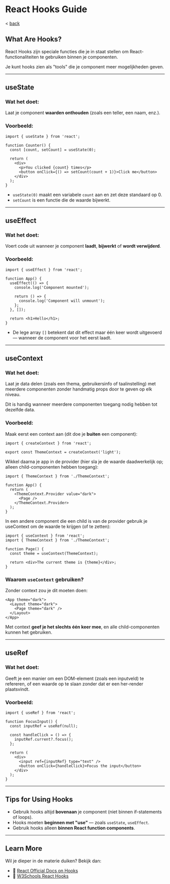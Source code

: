 # React Hooks Guide
< [back](../README.md)

## What Are Hooks?

React Hooks zijn speciale functies die je in staat stellen om React-functionaliteiten te gebruiken binnen je componenten.

Je kunt hooks zien als "tools" die je component meer mogelijkheden geven.

---

## useState

### Wat het doet:
Laat je component **waarden onthouden** (zoals een teller, een naam, enz.).

### Voorbeeld:

```tsx
import { useState } from 'react';

function Counter() {
  const [count, setCount] = useState(0);

  return (
    <div>
      <p>You clicked {count} times</p>
      <button onClick={() => setCount(count + 1)}>Click me</button>
    </div>
  );
}
````

* `useState(0)` maakt een variabele `count` aan en zet deze standaard op 0.
* `setCount` is een functie die de waarde bijwerkt.

---

## useEffect

### Wat het doet:

Voert code uit wanneer je component **laadt**, **bijwerkt** of **wordt verwijderd**.

### Voorbeeld:

```tsx
import { useEffect } from 'react';

function App() {
  useEffect(() => {
    console.log('Component mounted');

    return () => {
      console.log('Component will unmount');
    };
  }, []);

  return <h1>Hello</h1>;
}
```

* De lege array `[]` betekent dat dit effect maar één keer wordt uitgevoerd — wanneer de component voor het eerst laadt.

---

## useContext

### Wat het doet:

Laat je data delen (zoals een thema, gebruikersinfo of taalinstelling) met meerdere componenten zonder handmatig props door te geven op elk niveau.

Dit is handig wanneer meerdere componenten toegang nodig hebben tot dezelfde data.

### Voorbeeld:

Maak eerst een context aan (dit doe je **buiten** een component):

```tsx
import { createContext } from 'react';

export const ThemeContext = createContext('light');
```

Wikkel daarna je app in de provider (hier sla je de waarde daadwerkelijk op; alleen child-componenten hebben toegang):

```tsx
import { ThemeContext } from './ThemeContext';

function App() {
  return (
    <ThemeContext.Provider value="dark">
      <Page />
    </ThemeContext.Provider>
  );
}
```

In een andere component die een child is van de provider gebruik je useContext om de waarde te krijgen (of te zetten):

```tsx
import { useContext } from 'react';
import { ThemeContext } from './ThemeContext';

function Page() {
  const theme = useContext(ThemeContext);

  return <div>The current theme is {theme}</div>;
}
```

### Waarom `useContext` gebruiken?

Zonder context zou je dit moeten doen:

```tsx
<App theme="dark">
  <Layout theme="dark">
    <Page theme="dark" />
  </Layout>
</App>
```

Met context **geef je het slechts één keer mee**, en alle child-componenten kunnen het gebruiken.

---

## useRef

### Wat het doet:

Geeft je een manier om een DOM-element (zoals een inputveld) te refereren, of een waarde op te slaan zonder dat er een her-render plaatsvindt.

### Voorbeeld:

```tsx
import { useRef } from 'react';

function FocusInput() {
  const inputRef = useRef(null);

  const handleClick = () => {
    inputRef.current?.focus();
  };

  return (
    <div>
      <input ref={inputRef} type="text" />
      <button onClick={handleClick}>Focus the input</button>
    </div>
  );
}
```

---

## Tips for Using Hooks

* Gebruik hooks altijd **bovenaan** je component (niet binnen if-statements of loops).
* Hooks moeten **beginnen met "use"** — zoals `useState`, `useEffect`.
* Gebruik hooks alleen **binnen React function components**.

---

## Learn More

Wil je dieper in de materie duiken? Bekijk dan:

* 🔗 [React Official Docs on Hooks](https://react.dev/learn/state-a-components-memory)
* 🔗 [W3Schools React Hooks](https://www.w3schools.com/react/react_hooks.asp)
